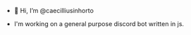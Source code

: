 - 👋 Hi, I’m @caecilliusinhorto

- I'm working on a general purpose discord bot written in js.
<!---
caecilliusinhorto/caecilliusinhorto is a ✨ special ✨ repository because its `README.md` (this file) appears on your GitHub profile.
You can click the Preview link to take a look at your changes.
--->
